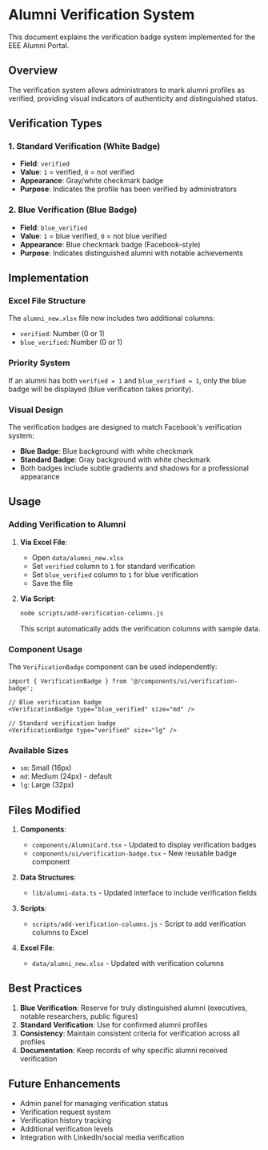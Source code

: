 # Alumni Verification System

This document explains the verification badge system implemented for the EEE Alumni Portal.

## Overview

The verification system allows administrators to mark alumni profiles as verified, providing visual indicators of authenticity and distinguished status.

## Verification Types

### 1. Standard Verification (White Badge)
- **Field**: `verified`
- **Value**: `1` = verified, `0` = not verified
- **Appearance**: Gray/white checkmark badge
- **Purpose**: Indicates the profile has been verified by administrators

### 2. Blue Verification (Blue Badge)
- **Field**: `blue_verified`
- **Value**: `1` = blue verified, `0` = not blue verified
- **Appearance**: Blue checkmark badge (Facebook-style)
- **Purpose**: Indicates distinguished alumni with notable achievements

## Implementation

### Excel File Structure

The `alumni_new.xlsx` file now includes two additional columns:
- `verified`: Number (0 or 1)
- `blue_verified`: Number (0 or 1)

### Priority System

If an alumni has both `verified = 1` and `blue_verified = 1`, only the blue badge will be displayed (blue verification takes priority).

### Visual Design

The verification badges are designed to match Facebook's verification system:
- **Blue Badge**: Blue background with white checkmark
- **Standard Badge**: Gray background with white checkmark
- Both badges include subtle gradients and shadows for a professional appearance

## Usage

### Adding Verification to Alumni

1. **Via Excel File**:
   - Open `data/alumni_new.xlsx`
   - Set `verified` column to `1` for standard verification
   - Set `blue_verified` column to `1` for blue verification
   - Save the file

2. **Via Script**:
   ```bash
   node scripts/add-verification-columns.js
   ```
   This script automatically adds the verification columns with sample data.

### Component Usage

The `VerificationBadge` component can be used independently:

```tsx
import { VerificationBadge } from '@/components/ui/verification-badge';

// Blue verification badge
<VerificationBadge type="blue_verified" size="md" />

// Standard verification badge
<VerificationBadge type="verified" size="lg" />
```

### Available Sizes
- `sm`: Small (16px)
- `md`: Medium (24px) - default
- `lg`: Large (32px)

## Files Modified

1. **Components**:
   - `components/AlumniCard.tsx` - Updated to display verification badges
   - `components/ui/verification-badge.tsx` - New reusable badge component

2. **Data Structures**:
   - `lib/alumni-data.ts` - Updated interface to include verification fields

3. **Scripts**:
   - `scripts/add-verification-columns.js` - Script to add verification columns to Excel

4. **Excel File**:
   - `data/alumni_new.xlsx` - Updated with verification columns

## Best Practices

1. **Blue Verification**: Reserve for truly distinguished alumni (executives, notable researchers, public figures)
2. **Standard Verification**: Use for confirmed alumni profiles
3. **Consistency**: Maintain consistent criteria for verification across all profiles
4. **Documentation**: Keep records of why specific alumni received verification

## Future Enhancements

- Admin panel for managing verification status
- Verification request system
- Verification history tracking
- Additional verification levels
- Integration with LinkedIn/social media verification